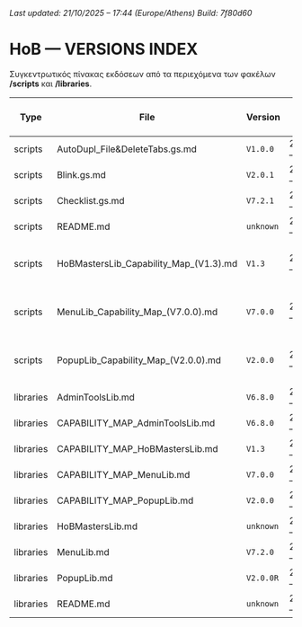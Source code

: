 *Last updated: 21/10/2025 – 17:44 (Europe/Athens)*
*Build: 7f80d60*

# HoB — VERSIONS INDEX

Συγκεντρωτικός πίνακας εκδόσεων από τα περιεχόμενα των φακέλων **/scripts** και **/libraries**.

| Type | File | Version | Last change (Athens) | Build | Path |
|---|---|---|---|---|---|
| scripts | AutoDupl_File&DeleteTabs.gs.md | `V1.0.0` | 21/10/2025 – 17:44 | `7f80d60` | [scripts/AutoDupl_File&DeleteTabs.gs.md](/scripts/AutoDupl_File&DeleteTabs.gs.md) |
| scripts | Blink.gs.md | `V2.0.1` | 21/10/2025 – 17:39 | `badff61` | [scripts/Blink.gs.md](/scripts/Blink.gs.md) |
| scripts | Checklist.gs.md | `V7.2.1` | 21/10/2025 – 17:39 | `badff61` | [scripts/Checklist.gs.md](/scripts/Checklist.gs.md) |
| scripts | README.md | `unknown` | 21/10/2025 – 17:39 | `badff61` | [scripts/README.md](/scripts/README.md) |
| scripts | HoBMastersLib_Capability_Map_(V1.3).md | `V1.3` | 21/10/2025 – 17:39 | `badff61` | [scripts/🧩 HoBMastersLib_Capability_Map_(V1.3).md](/scripts/🧩 HoBMastersLib_Capability_Map_(V1.3).md) |
| scripts | MenuLib_Capability_Map_(V7.0.0).md | `V7.0.0` | 21/10/2025 – 17:39 | `badff61` | [scripts/ MenuLib_Capability_Map_(V7.0.0).md](/scripts/ MenuLib_Capability_Map_(V7.0.0).md) |
| scripts | PopupLib_Capability_Map_(V2.0.0).md | `V2.0.0` | 21/10/2025 – 17:39 | `badff61` | [scripts/ PopupLib_Capability_Map_(V2.0.0).md](/scripts/ PopupLib_Capability_Map_(V2.0.0).md) |
| libraries | AdminToolsLib.md | `V6.8.0` | 21/10/2025 – 17:39 | `badff61` | [libraries/AdminToolsLib.md](/libraries/AdminToolsLib.md) |
| libraries | CAPABILITY_MAP_AdminToolsLib.md | `V6.8.0` | 21/10/2025 – 17:39 | `badff61` | [libraries/CAPABILITY_MAP_AdminToolsLib.md](/libraries/CAPABILITY_MAP_AdminToolsLib.md) |
| libraries | CAPABILITY_MAP_HoBMastersLib.md | `V1.3` | 21/10/2025 – 17:39 | `badff61` | [libraries/CAPABILITY_MAP_HoBMastersLib.md](/libraries/CAPABILITY_MAP_HoBMastersLib.md) |
| libraries | CAPABILITY_MAP_MenuLib.md | `V7.0.0` | 21/10/2025 – 17:39 | `badff61` | [libraries/CAPABILITY_MAP_MenuLib.md](/libraries/CAPABILITY_MAP_MenuLib.md) |
| libraries | CAPABILITY_MAP_PopupLib.md | `V2.0.0` | 21/10/2025 – 17:39 | `badff61` | [libraries/CAPABILITY_MAP_PopupLib.md](/libraries/CAPABILITY_MAP_PopupLib.md) |
| libraries | HoBMastersLib.md | `unknown` | 21/10/2025 – 17:39 | `badff61` | [libraries/HoBMastersLib.md](/libraries/HoBMastersLib.md) |
| libraries | MenuLib.md | `V7.2.0` | 21/10/2025 – 17:39 | `badff61` | [libraries/MenuLib.md](/libraries/MenuLib.md) |
| libraries | PopupLib.md | `V2.0.0R` | 21/10/2025 – 17:39 | `badff61` | [libraries/PopupLib.md](/libraries/PopupLib.md) |
| libraries | README.md | `unknown` | 21/10/2025 – 17:39 | `badff61` | [libraries/README.md](/libraries/README.md) |
